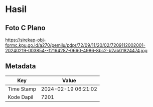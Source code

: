 # Hasil

## Foto C Plano

https://sirekap-obj-formc.kpu.go.id/a270/pemilu/pdpr/72/09/11/20/02/7209112002001-20240219-003854--f2164287-0660-4986-8bc2-b2ab01824474.jpg


## Metadata

| Key        | Value               |
| ---------- | ------------------- |
| Time Stamp | 2024-02-19 06:21:02 |
| Kode Dapil | 7201                |



